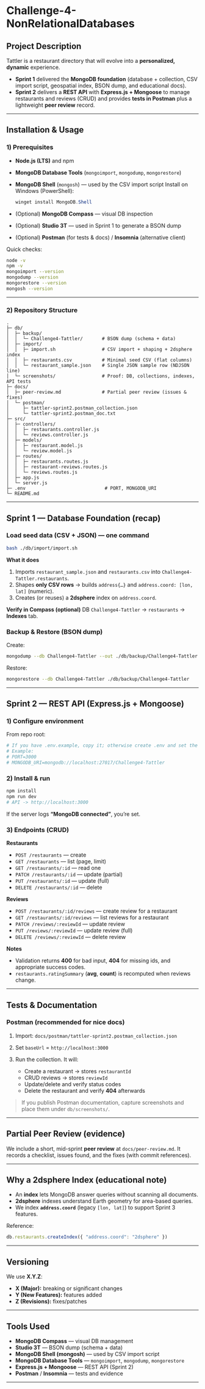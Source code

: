 # Challenge-4-NonRelationalDatabases

## Project Description

Tattler is a restaurant directory that will evolve into a **personalized, dynamic** experience.

* **Sprint 1** delivered the **MongoDB foundation** (database + collection, CSV import script, geospatial index, BSON dump, and educational docs).
* **Sprint 2** delivers a **REST API** with **Express.js + Mongoose** to manage restaurants and reviews (CRUD) and provides **tests in Postman** plus a lightweight **peer review** record.

---

## Installation & Usage

### 1) Prerequisites

* **Node.js (LTS)** and npm
* **MongoDB Database Tools** (`mongoimport`, `mongodump`, `mongorestore`)
* **MongoDB Shell** (`mongosh`) — used by the CSV import script
  Install on Windows (PowerShell):

  ```powershell
  winget install MongoDB.Shell
  ```
* (Optional) **MongoDB Compass** — visual DB inspection
* (Optional) **Studio 3T** — used in Sprint 1 to generate a BSON dump
* (Optional) **Postman** (for tests & docs) / **Insomnia** (alternative client)

Quick checks:

```bash
node -v
npm -v
mongoimport --version
mongodump --version
mongorestore --version
mongosh --version
```

---

### 2) Repository Structure

```
.
├─ db/
│  ├─ backup/
│  │  └─ Challenge4-Tattler/       # BSON dump (schema + data)
│  ├─ import/
│  │  ├─ import.sh                 # CSV import + shaping + 2dsphere index
│  │  ├─ restaurants.csv           # Minimal seed CSV (flat columns)
│  │  └─ restaurant_sample.json    # Single JSON sample row (NDJSON line)
│  └─ screenshots/                 # Proof: DB, collections, indexes, API tests
├─ docs/
│  ├─ peer-review.md               # Partial peer review (issues & fixes)
│  └─ postman/
│     ├─ tattler-sprint2.postman_collection.json
│     └─ tattler-sprint2.postman_doc.txt
├─ src/
│  ├─ controllers/
│  │  ├─ restaurants.controller.js
│  │  └─ reviews.controller.js
│  ├─ models/
│  │  ├─ restaurant.model.js
│  │  └─ review.model.js
│  ├─ routes/
│  │  ├─ restaurants.routes.js
│  │  ├─ restaurant-reviews.routes.js
│  │  └─ reviews.routes.js
│  ├─ app.js
│  └─ server.js
├─ .env                             # PORT, MONGODB_URI
└─ README.md
```

---

## Sprint 1 — Database Foundation (recap)

### Load seed data (CSV + JSON) — one command

```bash
bash ./db/import/import.sh
```

**What it does**

1. Imports `restaurant_sample.json` and `restaurants.csv` into `Challenge4-Tattler.restaurants`.
2. Shapes **only CSV rows** → builds `address{…}` and `address.coord: [lon, lat]` (numeric).
3. Creates (or reuses) a **2dsphere** index on `address.coord`.

**Verify in Compass (optional)**
DB `Challenge4-Tattler` → `restaurants` → **Indexes** tab.

### Backup & Restore (BSON dump)

Create:

```bash
mongodump --db Challenge4-Tattler --out ./db/backup/Challenge4-Tattler
```

Restore:

```bash
mongorestore --db Challenge4-Tattler ./db/backup/Challenge4-Tattler
```

---

## Sprint 2 — REST API (Express.js + Mongoose)

### 1) Configure environment

From repo root:

```bash
# If you have .env.example, copy it; otherwise create .env and set the vars.
# Example:
# PORT=3000
# MONGODB_URI=mongodb://localhost:27017/Challenge4-Tattler
```

### 2) Install & run

```bash
npm install
npm run dev
# API -> http://localhost:3000
```

If the server logs **“MongoDB connected”**, you’re set.

### 3) Endpoints (CRUD)

**Restaurants**

* `POST /restaurants` — create
* `GET /restaurants` — list (page, limit)
* `GET /restaurants/:id` — read one
* `PATCH /restaurants/:id` — update (partial)
* `PUT /restaurants/:id` — update (full)
* `DELETE /restaurants/:id` — delete

**Reviews**

* `POST /restaurants/:id/reviews` — create review for a restaurant
* `GET /restaurants/:id/reviews` — list reviews for a restaurant
* `PATCH /reviews/:reviewId` — update review
* `PUT /reviews/:reviewId` — update review (full)
* `DELETE /reviews/:reviewId` — delete review

**Notes**

* Validation returns **400** for bad input, **404** for missing ids, and appropriate success codes.
* `restaurants.ratingSummary` (**avg**, **count**) is recomputed when reviews change.

---

## Tests & Documentation

### Postman (recommended for nice docs)

1. Import: `docs/postman/tattler-sprint2.postman_collection.json`
2. Set `baseUrl` = `http://localhost:3000`
3. Run the collection. It will:

   * Create a restaurant → stores `restaurantId`
   * CRUD reviews → stores `reviewId`
   * Update/delete and verify status codes
   * Delete the restaurant and verify **404** afterwards

> If you publish Postman documentation, capture screenshots and place them under `db/screenshots/`.

---

## Partial Peer Review (evidence)

We include a short, mid-sprint **peer review** at `docs/peer-review.md`.
It records a checklist, issues found, and the fixes (with commit references).

---

## Why a 2dsphere Index (educational note)

* An **index** lets MongoDB answer queries without scanning all documents.
* **2dsphere** indexes understand Earth geometry for area-based queries.
* We index **`address.coord`** (legacy `[lon, lat]`) to support Sprint 3 features.

Reference:

```js
db.restaurants.createIndex({ "address.coord": "2dsphere" })
```

---

## Versioning

We use **X.Y.Z**:

* **X (Major):** breaking or significant changes
* **Y (New Features):** features added
* **Z (Revisions):** fixes/patches


---

## Tools Used

* **MongoDB Compass** — visual DB management
* **Studio 3T** — BSON dump (schema + data)
* **MongoDB Shell (mongosh)** — used by CSV import script
* **MongoDB Database Tools** — `mongoimport`, `mongodump`, `mongorestore`
* **Express.js + Mongoose** — REST API (Sprint 2)
* **Postman** / **Insomnia** — tests and evidence

---

